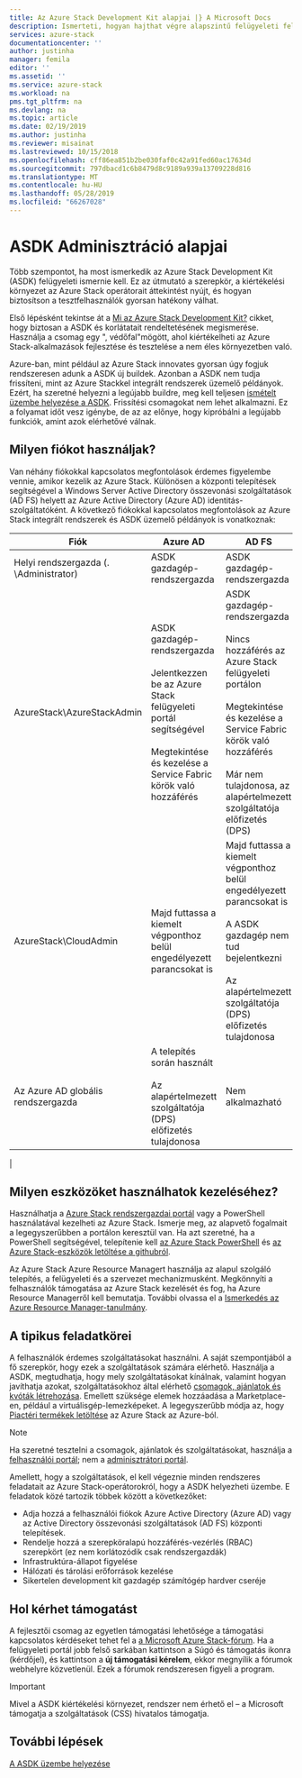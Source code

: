 ```yaml
---
title: Az Azure Stack Development Kit alapjai |} A Microsoft Docs
description: Ismerteti, hogyan hajthat végre alapszintű felügyeleti feladatokat a az Azure Stack Development Kit (ASDK).
services: azure-stack
documentationcenter: ''
author: justinha
manager: femila
editor: ''
ms.assetid: ''
ms.service: azure-stack
ms.workload: na
pms.tgt_pltfrm: na
ms.devlang: na
ms.topic: article
ms.date: 02/19/2019
ms.author: justinha
ms.reviewer: misainat
ms.lastreviewed: 10/15/2018
ms.openlocfilehash: cff86ea851b2be030faf0c42a91fed60ac17634d
ms.sourcegitcommit: 797dbacd1c6b8479d8c9189a939a13709228d816
ms.translationtype: MT
ms.contentlocale: hu-HU
ms.lasthandoff: 05/28/2019
ms.locfileid: "66267028"
---
```

# <a name="asdk-administration-basics"></a>ASDK Adminisztráció alapjai 
Több szempontot, ha most ismerkedik az Azure Stack Development Kit (ASDK) felügyeleti ismernie kell. Ez az útmutató a szerepkör, a kiértékelési környezet az Azure Stack operátorait áttekintést nyújt, és hogyan biztosítson a tesztfelhasználók gyorsan hatékony válhat.

Első lépésként tekintse át a [Mi az Azure Stack Development Kit?](asdk-what-is.md) cikket, hogy biztosan a ASDK és korlátatait rendeltetésének megismerése. Használja a csomag egy ", védőfal"mögött, ahol kiértékelheti az Azure Stack-alkalmazások fejlesztése és tesztelése a nem éles környezetben való. 

Azure-ban, mint például az Azure Stack innovates gyorsan úgy fogjuk rendszeresen adunk a ASDK új buildek. Azonban a ASDK nem tudja frissíteni, mint az Azure Stackkel integrált rendszerek üzemelő példányok. Ezért, ha szeretné helyezni a legújabb buildre, meg kell teljesen [ismételt üzembe helyezése a ASDK](asdk-redeploy.md). Frissítési csomagokat nem lehet alkalmazni. Ez a folyamat időt vesz igénybe, de az az előnye, hogy kipróbálni a legújabb funkciók, amint azok elérhetővé válnak. 

## <a name="what-account-should-i-use"></a>Milyen fiókot használjak?
Van néhány fiókokkal kapcsolatos megfontolások érdemes figyelembe vennie, amikor kezelik az Azure Stack. Különösen a központi telepítések segítségével a Windows Server Active Directory összevonási szolgáltatások (AD FS) helyett az Azure Active Directory (Azure AD) identitás-szolgáltatóként. A következő fiókokkal kapcsolatos megfontolások az Azure Stack integrált rendszerek és ASDK üzemelő példányok is vonatkoznak:

|Fiók|Azure AD|AD FS|
|-----|-----|-----|
|Helyi rendszergazda (. \Administrator)|ASDK gazdagép-rendszergazda|ASDK gazdagép-rendszergazda|
|AzureStack\AzureStackAdmin|ASDK gazdagép-rendszergazda<br><br>Jelentkezzen be az Azure Stack felügyeleti portál segítségével<br><br>Megtekintése és kezelése a Service Fabric körök való hozzáférés|ASDK gazdagép-rendszergazda<br><br>Nincs hozzáférés az Azure Stack felügyeleti portálon<br><br>Megtekintése és kezelése a Service Fabric körök való hozzáférés<br><br>Már nem tulajdonosa, az alapértelmezett szolgáltatója előfizetés (DPS)|
|AzureStack\CloudAdmin|Majd futtassa a kiemelt végponthoz belül engedélyezett parancsokat is|Majd futtassa a kiemelt végponthoz belül engedélyezett parancsokat is<br><br>A ASDK gazdagép nem tud bejelentkezni<br><br>Az alapértelmezett szolgáltatója (DPS) előfizetés tulajdonosa|
|Az Azure AD globális rendszergazda|A telepítés során használt<br><br>Az alapértelmezett szolgáltatója (DPS) előfizetés tulajdonosa|Nem alkalmazható|
|

## <a name="what-tools-do-i-use-to-manage"></a>Milyen eszközöket használhatok kezeléséhez?
Használhatja a [Azure Stack rendszergazdai portál](https://adminportal.local.azurestack.external) vagy a PowerShell használatával kezelheti az Azure Stack. Ismerje meg, az alapvető fogalmait a legegyszerűbben a portálon keresztül van. Ha azt szeretné, ha a PowerShell segítségével, telepítenie kell [az Azure Stack PowerShell](asdk-post-deploy.md#install-azure-stack-powershell) és [az Azure Stack-eszközök letöltése a githubról](asdk-post-deploy.md#download-the-azure-stack-tools).

Az Azure Stack Azure Resource Managert használja az alapul szolgáló telepítés, a felügyeleti és a szervezet mechanizmusként. Megkönnyíti a felhasználók támogatása az Azure Stack kezelését és fog, ha Azure Resource Managerről kell bemutatja. További olvassa el a [Ismerkedés az Azure Resource Manager-tanulmány](https://download.microsoft.com/download/E/A/4/EA4017B5-F2ED-449A-897E-BD92E42479CE/Getting_Started_With_Azure_Resource_Manager_white_paper_EN_US.pdf).

## <a name="your-typical-responsibilities"></a>A tipikus feladatkörei
A felhasználók érdemes szolgáltatásokat használni. A saját szempontjából a fő szerepkör, hogy ezek a szolgáltatások számára elérhető. Használja a ASDK, megtudhatja, hogy mely szolgáltatásokat kínálnak, valamint hogyan javíthatja azokat, szolgáltatásokhoz által elérhető [csomagok, ajánlatok és kvóták létrehozása](../operator/azure-stack-tutorial-tenant-vm.md). Emellett szüksége elemek hozzáadása a Marketplace-en, például a virtuálisgép-lemezképeket. A legegyszerűbb módja az, hogy [Piactéri termékek letöltése](../operator/azure-stack-create-and-publish-marketplace-item.md) az Azure Stack az Azure-ból.

> [!NOTE]
> Ha szeretné tesztelni a csomagok, ajánlatok és szolgáltatásokat, használja a [felhasználói portál](https://portal.local.azurestack.external); nem a [adminisztrátori portál](https://adminportal.local.azurestack.external).

Amellett, hogy a szolgáltatások, el kell végeznie minden rendszeres feladatait az Azure Stack-operátorokról, hogy a ASDK helyezheti üzembe. E feladatok közé tartozik többek között a következőket:
- Adja hozzá a felhasználói fiókok Azure Active Directory (Azure AD) vagy az Active Directory összevonási szolgáltatások (AD FS) központi telepítések.
- Rendelje hozzá a szerepköralapú hozzáférés-vezérlés (RBAC) szerepkört (ez nem korlátozódik csak rendszergazdák)
- Infrastruktúra-állapot figyelése
- Hálózati és tárolási erőforrások kezelése
- Sikertelen development kit gazdagép számítógép hardver cseréje 

## <a name="where-to-get-support"></a>Hol kérhet támogatást
A fejlesztői csomag az egyetlen támogatási lehetősége a támogatási kapcsolatos kérdéseket tehet fel a [a Microsoft Azure Stack-fórum](https://social.msdn.microsoft.com/Forums/azure/home?forum=azurestack). Ha a felügyeleti portál jobb felső sarkában kattintson a Súgó és támogatás ikonra (kérdőjel), és kattintson a **új támogatási kérelem**, ekkor megnyílik a fórumok webhelyre közvetlenül. Ezek a fórumok rendszeresen figyeli a program. 

> [!IMPORTANT]
> Mivel a ASDK kiértékelési környezet, rendszer nem érhető el – a Microsoft támogatja a szolgáltatások (CSS) hivatalos támogatja.

## <a name="next-steps"></a>További lépések
[A ASDK üzembe helyezése](asdk-install.md)

